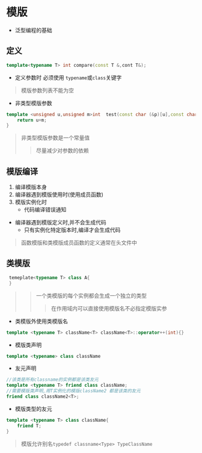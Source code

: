 # 模版

- 泛型编程的基础

## 定义

```c++
template<typename T> int compare(const T &,cont T&);
```

- 定义参数时 必须使用 `typename`或`class`关键字

> 模版参数列表不能为空

- 非类型模版参数

```c++
template <unsigned u,unsigned m>int  test(const char (&p)[u],const char (&t)[m]){
    return u+m;
}
```

> 非类型模版参数是一个常量值
>> 尽量减少对参数的依赖

## 模版编译

1. 编译模版本身
2. 编译器遇到模版使用时(使用成员函数)
3. 模版实例化时
   - 代码编译错误通知

- 编译器遇到模版定义时,并不会生成代码
  - 只有实例化特定版本时,编译才会生成代码

> 函数模版和类模版成员函数的定义通常在头文件中

## 类模版

```c++
 temeplate<typename T> class A{
 }
 ```

 >>一个类模版的每个实例都会生成一个独立的类型
 >>>在作用域内可以直接使用模版名不必指定模版实参

- 类模版外使用类模版名

 ```c++
template <typename T> className<T> className<T>::operator++(int){}
 ```

- 模版类声明

```c++
template <typename> class className
```

- 友元声明

```c++
//该类是所有classname的实例都是该类友元
template <typename T> friend class className;
//需要模版类声明,用T实例化的模版className2 都是该类的友元
friend class className2<T>;
```

- 模版类型的友元

```c++
template <typename T> class className{
    friend T;
}
```

> 模版允许别名`typedef classname<Type> TypeClassName`